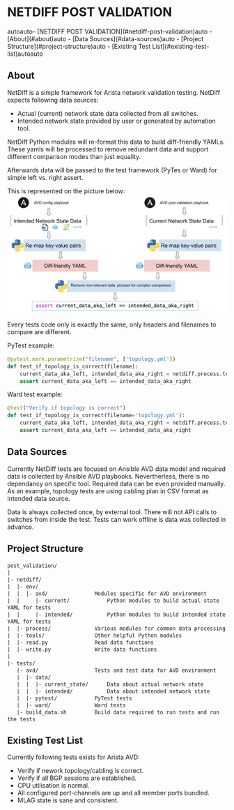 # NETDIFF POST VALIDATION

<!-- TOC -->autoauto- [NETDIFF POST VALIDATION](#netdiff-post-validation)auto    - [About](#about)auto    - [Data Sources](#data-sources)auto    - [Project Structure](#project-structure)auto    - [Existing Test List](#existing-test-list)autoauto<!-- /TOC -->

## About

NetDiff is a simple framework for Arista network validation testing.
NetDiff expects following data sources:

- Actual (current) network state data collected from all switches.
- Intended network state provided by user or generated by automation tool.

NetDiff Python modules will re-format this data to build diff-friendly YAMLs.
These yamls will be processed to remove redundant data and support different comparison modes than just equality.

Afterwards data will be passed to the test framework (PyTes or Ward) for simple left vs. right assert.

This is represented on the picture below:
![How it works](media/2020-03-27-12-41-56.png)

Every tests code only is exactly the same, only headers and filenames to compare are different.

PyTest example:

```python
@pytest.mark.parametrize("filename", ['topology.yml'])
def test_if_topology_is_correct(filename):
    current_data_aka_left, intended_data_aka_right = netdiff.process.test_data.for_yaml_diff(filename)
    assert current_data_aka_left == intended_data_aka_right
```

Ward test example:

```python
@test("Verify if topology is correct")
def test_if_topology_is_correct(filename='topology.yml'):
    current_data_aka_left, intended_data_aka_right = netdiff.process.test_data.for_yaml_diff(filename)
    assert current_data_aka_left == intended_data_aka_right
```

## Data Sources

Currently NetDiff tests are focused on Ansible AVD data model and required data is collected by Ansible AVD playbooks. Nevertherless, there is no dependancy on specific tool. Required data can be even provided manually. As an example, topology tests are using cabling plan in CSV format as intended data source.

Data is always collected once, by external tool. There will not API calls to switches from inside the test. Tests can work offline is data was collected in advance.

## Project Structure

```text
post_validation/
|
|- netdiff/
|  |- env/
|  |  |- avd/               Modules specific for AVD environment
|  |     |- current/            Python modules to build actual state YAML for tests
|  |     |- intended/           Python modules to build intended state YAML for tests
|  |- process/              Various modules for common data processing
|  |- tools/                Other helpful Python modules
|  |- read.py               Read data functions
|  |- write.py              Write data functions
|
|- tests/
   |- avd/                  Tests and test data for AVD environment
   |  |- data/
   |  |  |- current_state/      Data about actual network state
   |  |  |- intended/           Data about intended network state
   |  |- pytest/            PyTest tests
   |  |- ward/              Ward tests
   |- build_data.sh         Build data required to run tests and run the tests
```

## Existing Test List

Currently following tests exists for Arista AVD:

- Verify if nework topology/cabling is correct.
- Verify if all BGP sessions are established.
- CPU utilisation is normal.
- All configured port-channels are up and all member ports bundled.
- MLAG state is sane and consistent.
